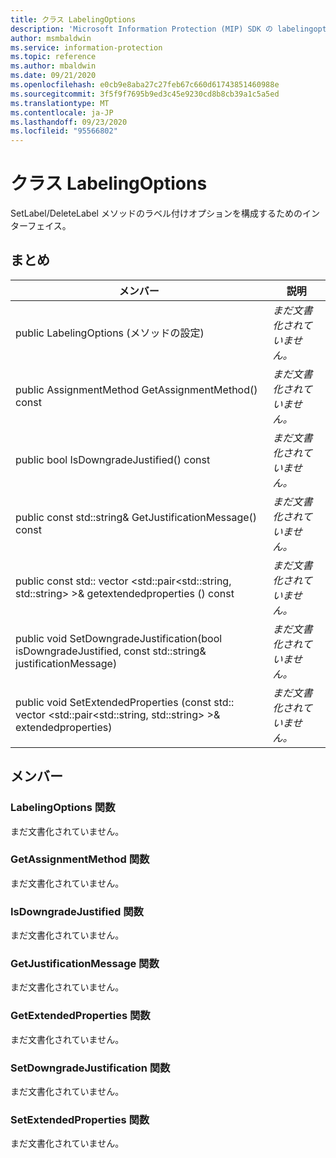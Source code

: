 ```yaml
---
title: クラス LabelingOptions
description: 'Microsoft Information Protection (MIP) SDK の labelingoptions:: undefined クラスを文書にします。'
author: msmbaldwin
ms.service: information-protection
ms.topic: reference
ms.author: mbaldwin
ms.date: 09/21/2020
ms.openlocfilehash: e0cb9e8aba27c27feb67c660d61743851460988e
ms.sourcegitcommit: 3f5f9f7695b9ed3c45e9230cd8b8cb39a1c5a5ed
ms.translationtype: MT
ms.contentlocale: ja-JP
ms.lasthandoff: 09/23/2020
ms.locfileid: "95566802"
---
```

# <a name="class-labelingoptions"></a>クラス LabelingOptions 
SetLabel/DeleteLabel メソッドのラベル付けオプションを構成するためのインターフェイス。
  
## <a name="summary"></a>まとめ
 メンバー                        | 説明                                
--------------------------------|---------------------------------------------
public LabelingOptions (メソッドの設定)  | _まだ文書化されていません。_
public AssignmentMethod GetAssignmentMethod() const  | _まだ文書化されていません。_
public bool IsDowngradeJustified() const  | _まだ文書化されていません。_
public const std::string& GetJustificationMessage() const  | _まだ文書化されていません。_
public const std:: vector \<std::pair\<std::string, std::string\> \>& getextendedproperties () const  | _まだ文書化されていません。_
public void SetDowngradeJustification(bool isDowngradeJustified, const std::string& justificationMessage)  | _まだ文書化されていません。_
public void SetExtendedProperties (const std:: vector \<std::pair\<std::string, std::string\> \>& extendedproperties)  | _まだ文書化されていません。_
  
## <a name="members"></a>メンバー
  
### <a name="labelingoptions-function"></a>LabelingOptions 関数
まだ文書化されていません。

  
### <a name="getassignmentmethod-function"></a>GetAssignmentMethod 関数
まだ文書化されていません。

  
### <a name="isdowngradejustified-function"></a>IsDowngradeJustified 関数
まだ文書化されていません。

  
### <a name="getjustificationmessage-function"></a>GetJustificationMessage 関数
まだ文書化されていません。

  
### <a name="getextendedproperties-function"></a>GetExtendedProperties 関数
まだ文書化されていません。

  
### <a name="setdowngradejustification-function"></a>SetDowngradeJustification 関数
まだ文書化されていません。

  
### <a name="setextendedproperties-function"></a>SetExtendedProperties 関数
まだ文書化されていません。
